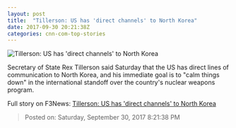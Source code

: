```yaml
---
layout: post
title:  "Tillerson: US has 'direct channels' to North Korea"
date: 2017-09-30 20:21:38Z
categories: cnn-com-top-stories
---
```


![Tillerson: US has 'direct channels' to North Korea](http://i2.cdn.cnn.com/cnnnext/dam/assets/170920211815-rex-tillerson-super-tease.jpg)

Secretary of State Rex Tillerson said Saturday that the US has direct lines of communication to North Korea, and his immediate goal is to "calm things down" in the international standoff over the country's nuclear weapons program.


Full story on F3News: [Tillerson: US has 'direct channels' to North Korea](http://www.f3nws.com/n/UnJRfG)

> Posted on: Saturday, September 30, 2017 8:21:38 PM
